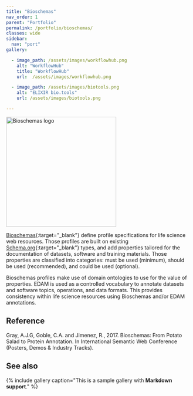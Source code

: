 ```yaml
---
title: "Bioschemas"
nav_order: 1
parent: "Portfolio"
permalink: /portfolio/bioschemas/
classes: wide
sidebar:
  nav: "port"
gallery:

  - image_path: /assets/images/workflowhub.png
    alt: "WorkflowHub"
    title: "WorkflowHub"
    url:  /assets/images/workflowhub.png

  - image_path: /assets/images/biotools.png
    alt: "ELIXIR bio.tools"
    url: /assets/images/biotools.png

---
```


<div style="display: flex; align-items: center; gap: 1em; margin-bottom: 1em;">
  <img src="{{ '/assets/images/bioschemas.png' | relative_url }}" alt="Bioschemas logo" style="width: 300px; height: auto;">
  <h2 style="margin: 0;"></h2>
</div>


[Bioschemas](https://bioschemas.org/){:target="_blank"} define profile specifications for life science web resources. Those profiles are built on existing [Schema.org](http://Schema.org){:target="_blank"} types, and add properties tailored for the documentation of datasets, software and training materials. Those properties are classified into categories: must be used (minimum), should be used (recommended), and could be used (optional).

Bioschemas profiles make use of domain ontologies to use for the value of properties. EDAM is used as a controlled vocabulary to annotate datasets and software topics, operations, and data formats. This provides consistency within life science resources using Bioschemas and/or EDAM annotations.

## Reference

Gray, A.J.G, Goble, C.A. and Jimenez, R., 2017. Bioschemas: From Potato Salad to Protein Annotation. In International Semantic Web Conference (Posters, Demos & Industry Tracks).

## See also

{% include gallery caption="This is a sample gallery with **Markdown support**." %}


